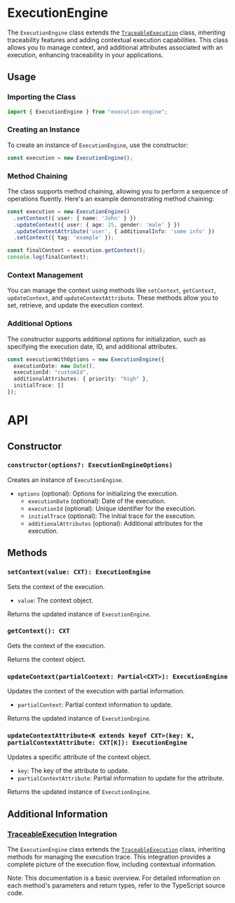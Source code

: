 # ExecutionEngine

The `ExecutionEngine` class extends the [`TraceableExecution`](./TraceableExecution.md) class, inheriting traceability
features and adding contextual execution capabilities.
This class allows you to manage context, and additional attributes associated with an execution, enhancing traceability
in your applications.

## Usage

### Importing the Class

```typescript
import { ExecutionEngine } from "execution-engine";
```

### Creating an Instance

To create an instance of `ExecutionEngine`, use the constructor:

```typescript
const execution = new ExecutionEngine();
```

### Method Chaining

The class supports method chaining, allowing you to perform a sequence of operations fluently. Here's an example
demonstrating method chaining:

```typescript
const execution = new ExecutionEngine()
  .setContext({ user: { name: 'John' } })
  .updateContext({ user: { age: 25, gender: 'male' } })
  .updateContextAttribute('user', { additionalInfo: 'some info' })
  .setContext({ tag: 'example' });

const finalContext = execution.getContext();
console.log(finalContext);
```

### Context Management

You can manage the context using methods like `setContext`, `getContext`, `updateContext`, and `updateContextAttribute`.
These methods allow you to set, retrieve, and update the execution context.

### Additional Options

The constructor supports additional options for initialization, such as specifying the execution date, ID, and
additional attributes.

```typescript
const executionWithOptions = new ExecutionEngine({
  executionDate: new Date(),
  executionId: "customId",
  additionalAttributes: { priority: "high" },
  initialTrace: []
});
```

# API

## Constructor

### `constructor(options?: ExecutionEngineOptions)`

Creates an instance of `ExecutionEngine`.

- `options` (optional): Options for initializing the execution.
    - `executionDate` (optional): Date of the execution.
    - `executionId` (optional): Unique identifier for the execution.
    - `initialTrace` (optional): The initial trace for the execution.
    - `additionalAttributes` (optional): Additional attributes for the execution.

## Methods

### `setContext(value: CXT): ExecutionEngine`

Sets the context of the execution.

- `value`: The context object.

Returns the updated instance of `ExecutionEngine`.

### `getContext(): CXT`

Gets the context of the execution.

Returns the context object.

### `updateContext(partialContext: Partial<CXT>): ExecutionEngine`

Updates the context of the execution with partial information.

- `partialContext`: Partial context information to update.

Returns the updated instance of `ExecutionEngine`.

### `updateContextAttribute<K extends keyof CXT>(key: K, partialContextAttribute: CXT[K]): ExecutionEngine`

Updates a specific attribute of the context object.

- `key`: The key of the attribute to update.
- `partialContextAttribute`: Partial information to update for the attribute.

Returns the updated instance of `ExecutionEngine`.

## Additional Information

### [TraceableExecution](./TraceableExecution.md) Integration

The `ExecutionEngine` class extends the [`TraceableExecution`](./TraceableExecution.md) class, inheriting methods for
managing the execution trace.
This integration provides a complete picture of the execution flow, including contextual information.

Note: This documentation is a basic overview. For detailed information on each method's parameters and return types,
refer to the TypeScript source code.
